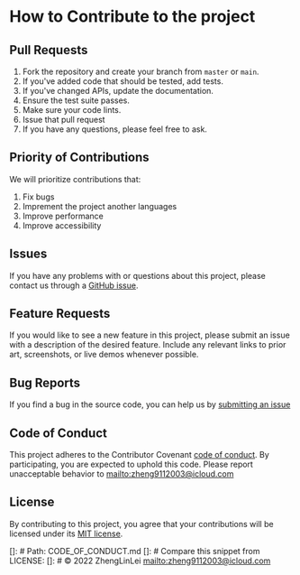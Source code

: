 # How to Contribute to the project

## Pull Requests

1. Fork the repository and create your branch from `master` or `main`.
2. If you've added code that should be tested, add tests.
3. If you've changed APIs, update the documentation.
4. Ensure the test suite passes.
5. Make sure your code lints.
6. Issue that pull request
7. If you have any questions, please feel free to ask.

## Priority of Contributions

We will prioritize contributions that:

1. Fix bugs
2. Imprement the project another languages
3. Improve performance
4. Improve accessibility


## Issues

If you have any problems with or questions about this project, please contact us through a [GitHub issue](https://github.com/nintendo-reset/issues).

## Feature Requests

If you would like to see a new feature in this project, please submit an issue with a description of the desired feature. Include any relevant links to prior art, screenshots, or live demos whenever possible.

## Bug Reports

If you find a bug in the source code, you can help us by [submitting an issue](https://github.com/nintendo-reset/issues)


## Code of Conduct

This project adheres to the Contributor Covenant [code of conduct](CODE_OF_CONDUCT.md). By participating, you are expected to uphold this code. Please report unacceptable behavior to [mailto:zheng9112003@icloud.com](zheng9112003@icloud.com)


## License

By contributing to this project, you agree that your contributions will be licensed under its [MIT license](LICENSE).

[]: # Path: CODE_OF_CONDUCT.md
[]: # Compare this snippet from LICENSE:
[]: # © 2022 ZhengLinLei [mailto:zheng9112003@icloud.com](zheng9112003@icloud.com)

